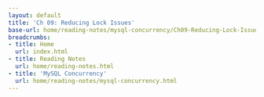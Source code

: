 ```yaml
---
layout: default
title: 'Ch 09: Reducing Lock Issues'
base-url: home/reading-notes/mysql-concurrency/Ch09-Reducing-Lock-Issues.html
breadcrumbs:
- title: Home
  url: index.html
- title: Reading Notes
  url: home/reading-notes.html
- title: 'MySQL Concurrency'
  url: home/reading-notes/mysql-concurrency.html
---
```



